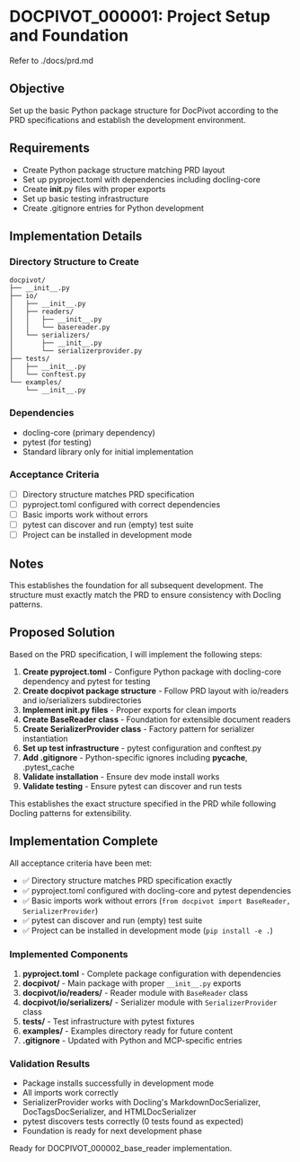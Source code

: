 # DOCPIVOT_000001: Project Setup and Foundation

Refer to ./docs/prd.md

## Objective

Set up the basic Python package structure for DocPivot according to the PRD specifications and establish the development environment.

## Requirements

- Create Python package structure matching PRD layout
- Set up pyproject.toml with dependencies including docling-core
- Create __init__.py files with proper exports
- Set up basic testing infrastructure
- Create .gitignore entries for Python development

## Implementation Details

### Directory Structure to Create
```
docpivot/
├── __init__.py
├── io/
│   ├── __init__.py
│   ├── readers/
│   │   ├── __init__.py
│   │   └── basereader.py
│   └── serializers/
│       ├── __init__.py
│       └── serializerprovider.py
├── tests/
│   ├── __init__.py
│   └── conftest.py
└── examples/
    └── __init__.py
```

### Dependencies
- docling-core (primary dependency)
- pytest (for testing)
- Standard library only for initial implementation

### Acceptance Criteria

- [ ] Directory structure matches PRD specification
- [ ] pyproject.toml configured with correct dependencies
- [ ] Basic imports work without errors
- [ ] pytest can discover and run (empty) test suite
- [ ] Project can be installed in development mode

## Notes

This establishes the foundation for all subsequent development. The structure must exactly match the PRD to ensure consistency with Docling patterns.

## Proposed Solution

Based on the PRD specification, I will implement the following steps:

1. **Create pyproject.toml** - Configure Python package with docling-core dependency and pytest for testing
2. **Create docpivot package structure** - Follow PRD layout with io/readers and io/serializers subdirectories  
3. **Implement __init__.py files** - Proper exports for clean imports
4. **Create BaseReader class** - Foundation for extensible document readers
5. **Create SerializerProvider class** - Factory pattern for serializer instantiation
6. **Set up test infrastructure** - pytest configuration and conftest.py
7. **Add .gitignore** - Python-specific ignores including __pycache__, .pytest_cache
8. **Validate installation** - Ensure dev mode install works
9. **Validate testing** - Ensure pytest can discover and run tests

This establishes the exact structure specified in the PRD while following Docling patterns for extensibility.

## Implementation Complete

All acceptance criteria have been met:

- ✅ Directory structure matches PRD specification exactly
- ✅ pyproject.toml configured with docling-core and pytest dependencies
- ✅ Basic imports work without errors (`from docpivot import BaseReader, SerializerProvider`)
- ✅ pytest can discover and run (empty) test suite
- ✅ Project can be installed in development mode (`pip install -e .`)

### Implemented Components

1. **pyproject.toml** - Complete package configuration with dependencies
2. **docpivot/** - Main package with proper `__init__.py` exports
3. **docpivot/io/readers/** - Reader module with `BaseReader` class
4. **docpivot/io/serializers/** - Serializer module with `SerializerProvider` class  
5. **tests/** - Test infrastructure with pytest fixtures
6. **examples/** - Examples directory ready for future content
7. **.gitignore** - Updated with Python and MCP-specific entries

### Validation Results

- Package installs successfully in development mode
- All imports work correctly
- SerializerProvider works with Docling's MarkdownDocSerializer, DocTagsDocSerializer, and HTMLDocSerializer
- pytest discovers tests correctly (0 tests found as expected)
- Foundation is ready for next development phase

Ready for DOCPIVOT_000002_base_reader implementation.